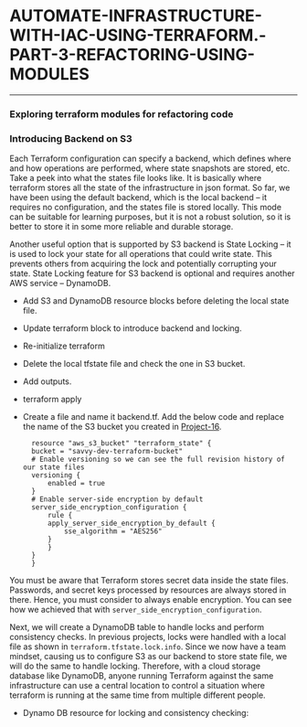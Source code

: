 # AUTOMATE-INFRASTRUCTURE-WITH-IAC-USING-TERRAFORM.-PART-3-REFACTORING-USING-MODULES
-----------------------------
### Exploring terraform modules for refactoring code

### Introducing Backend on S3

Each Terraform configuration can specify a backend, which defines where and how operations are performed, where state snapshots are stored, etc. Take a peek into what the states file looks like. It is basically where terraform stores all the state of the infrastructure in json format. So far, we have been using the default backend, which is the local backend – it requires no configuration, and the states file is stored locally. This mode can be suitable for learning purposes, but it is not a robust solution, so it is better to store it in some more reliable and durable storage.

Another useful option that is supported by S3 backend is State Locking – it is used to lock your state for all operations that could write state. This prevents others from acquiring the lock and potentially corrupting your state. State Locking feature for S3 backend is optional and requires another AWS service – DynamoDB.

* Add S3 and DynamoDB resource blocks before deleting the local state file.

* Update terraform block to introduce backend and locking.

* Re-initialize terraform

* Delete the local tfstate file and check the one in S3 bucket.

* Add outputs.

* terraform apply

* Create a file and name it backend.tf. Add the below code and replace the name of the S3 bucket you created in [Project-16](https://github.com/lateef-taiwo/AUTOMATE-INFRASTRUCTURE-WITH-IAC-USING-TERRAFORM-PART-1).

        resource "aws_s3_bucket" "terraform_state" {
        bucket = "savvy-dev-terraform-bucket"
        # Enable versioning so we can see the full revision history of our state files
        versioning {
            enabled = true
        }
        # Enable server-side encryption by default
        server_side_encryption_configuration {
            rule {
            apply_server_side_encryption_by_default {
                sse_algorithm = "AES256"
            }
            }
        }
        }

You must be aware that Terraform stores secret data inside the state files. Passwords, and secret keys processed by resources are always stored in there. Hence, you must consider to always enable encryption. You can see how we achieved that with `server_side_encryption_configuration`.

Next, we will create a DynamoDB table to handle locks and perform consistency checks. In previous projects, locks were handled with a local file as shown in `terraform.tfstate.lock.info`. Since we now have a team mindset, causing us to configure S3 as our backend to store state file, we will do the same to handle locking. Therefore, with a cloud storage database like DynamoDB, anyone running Terraform against the same infrastructure can use a central location to control a situation where terraform is running at the same time from multiple different people.

* Dynamo DB resource for locking and consistency checking:
